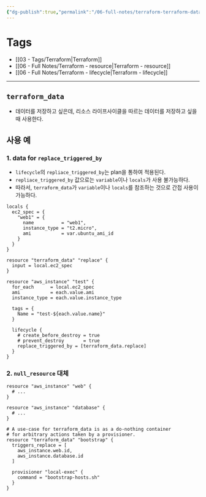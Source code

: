 ```yaml
---
{"dg-publish":true,"permalink":"/06-full-notes/terraform-terraform-data/","noteIcon":""}
---
```


# Tags
- [[03 - Tags/Terraform\|Terraform]]
- [[06 - Full Notes/Terraform - resource\|Terraform - resource]]
- [[06 - Full Notes/Terraform - lifecycle\|Terraform - lifecycle]]
---
## `terraform_data`
- 데이터를 저장하고 싶은데, 리소스 라이프사이클을 따르는 데이터를 저장하고 싶을 때 사용한다.

## 사용 예
### 1. data for `replace_triggered_by`
- `lifecycle`의 `repliace_triggered_by`는 plan을 통하여 적용된다.
- `repliace_triggered_by` 값으로는 `variable`이나 `locals`가 사용 불가능하다.
- 따라서, `terraform_data`가 `variable`이나 `locals`를 참조하는 것으로 간접 사용이 가능하다.
``` hcl
locals {
  ec2_spec = {
    "web1" = {
      name          = "web1",
      instance_type = "t2.micro",
      ami           = var.ubuntu_ami_id
    }
  }
}

resource "terraform_data" "replace" {
  input = local.ec2_spec
}

resource "aws_instance" "test" {
  for_each      = local.ec2_spec
  ami           = each.value.ami 
  instance_type = each.value.instance_type

  tags = {
    Name = "test-${each.value.name}"
  }

  lifecycle {
    # create_before_destroy = true
    # prevent_destroy       = true
    replace_triggered_by = [terraform_data.replace]
  }
}
```
### 2. `null_resource` 대체
``` hcl
resource "aws_instance" "web" {
  # ...
}

resource "aws_instance" "database" {
  # ...
}

# A use-case for terraform_data is as a do-nothing container
# for arbitrary actions taken by a provisioner.
resource "terraform_data" "bootstrap" {
  triggers_replace = [
    aws_instance.web.id,
    aws_instance.database.id
  ]

  provisioner "local-exec" {
    command = "bootstrap-hosts.sh"
  }
}
```